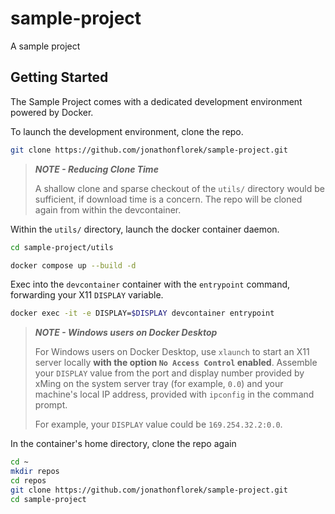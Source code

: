 # sample-project
A sample project

## Getting Started
The Sample Project comes with a dedicated development environment powered by Docker.

To launch the development environment, clone the repo. 

```sh
git clone https://github.com/jonathonflorek/sample-project.git
```

> **_NOTE - Reducing Clone Time_**
> 
> A shallow clone and sparse checkout of the `utils/` directory would be sufficient, if download time is a concern. The repo will be cloned again from within the devcontainer.

Within the `utils/` directory, launch the docker container daemon.

```sh
cd sample-project/utils
```

```sh
docker compose up --build -d
```

Exec into the `devcontainer` container with the `entrypoint` command, forwarding your X11 `DISPLAY` variable.

```sh
docker exec -it -e DISPLAY=$DISPLAY devcontainer entrypoint
```

> **_NOTE - Windows users on Docker Desktop_**
> 
> For Windows users on Docker Desktop, use `xlaunch` to start an X11 server locally **with the option `No Access Control` enabled**.
> Assemble your `DISPLAY` value from the port and display number provided by xMing on the system server tray (for example, `0.0`) and your machine's local IP address, provided with `ipconfig` in the command prompt.
> 
> For example, your `DISPLAY` value could be `169.254.32.2:0.0`.

In the container's home directory, clone the repo again

```sh
cd ~
mkdir repos
cd repos
git clone https://github.com/jonathonflorek/sample-project.git
cd sample-project
```

